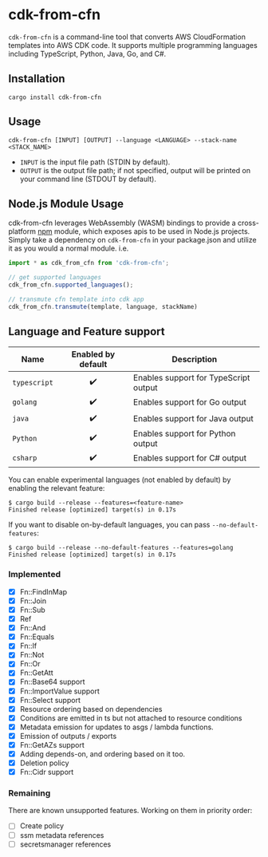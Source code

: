 # cdk-from-cfn

`cdk-from-cfn` is a command-line tool that converts AWS CloudFormation templates into AWS CDK code. It supports multiple programming languages including TypeScript, Python, Java, Go, and C#.

## Installation

```console
cargo install cdk-from-cfn
```

## Usage

```console
cdk-from-cfn [INPUT] [OUTPUT] --language <LANGUAGE> --stack-name <STACK_NAME>
```

- `INPUT` is the input file path (STDIN by default).
- `OUTPUT` is the output file path; if not specified, output will be printed on your command line (STDOUT by default).

## Node.js Module Usage

cdk-from-cfn leverages WebAssembly (WASM) bindings to provide a cross-platform [npm](https://www.npmjs.com/package/cdk-from-cfn) module, which exposes apis to be used in Node.js projects. Simply take a dependency on `cdk-from-cfn` in your package.json and utilize it as you would a normal module. i.e.

```typescript
import * as cdk_from_cfn from 'cdk-from-cfn';

// get supported languages
cdk_from_cfn.supported_languages();

// transmute cfn template into cdk app
cdk_from_cfn.transmute(template, language, stackName)
```

## Language and Feature support

| Name         | Enabled by default | Description                           |
| ------------ | :----------------: | ------------------------------------- |
| `typescript` | :heavy_check_mark: | Enables support for TypeScript output |
| `golang`     | :heavy_check_mark: | Enables support for Go output         |
| `java`       | :heavy_check_mark: | Enables support for Java output       |
| `Python`     | :heavy_check_mark: | Enables support for Python output     |
| `csharp`     | :heavy_check_mark: | Enables support for C# output         |

You can enable experimental languages (not enabled by default) by enabling the relevant feature:

```console
$ cargo build --release --features=<feature-name>
Finished release [optimized] target(s) in 0.17s
```

If you want to disable on-by-default languages, you can pass `--no-default-features`:

```console
$ cargo build --release --no-default-features --features=golang
Finished release [optimized] target(s) in 0.17s
```

### Implemented

- [x] Fn::FindInMap
- [x] Fn::Join
- [x] Fn::Sub
- [x] Ref
- [x] Fn::And
- [x] Fn::Equals
- [x] Fn::If
- [x] Fn::Not
- [x] Fn::Or
- [x] Fn::GetAtt
- [x] Fn::Base64 support
- [x] Fn::ImportValue support
- [x] Fn::Select support
- [x] Resource ordering based on dependencies
- [x] Conditions are emitted in ts but not attached to resource conditions
- [x] Metadata emission for updates to asgs / lambda functions.
- [x] Emission of outputs / exports
- [x] Fn::GetAZs support
- [x] Adding depends-on, and ordering based on it too.
- [x] Deletion policy
- [x] Fn::Cidr support

### Remaining

There are known unsupported features. Working on them in priority order:

- [ ] Create policy
- [ ] ssm metadata references
- [ ] secretsmanager references
